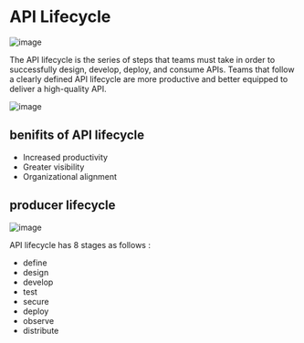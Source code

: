 # API Lifecycle

![image](https://github.com/user-attachments/assets/38c8b657-b435-4b9f-9ec9-6cc945dcfdf1)

The API lifecycle is the series of steps that teams must take in order to successfully design, develop, deploy, and consume APIs. Teams that follow a clearly defined API lifecycle are more productive and better equipped to deliver a high-quality API.

![image](https://github.com/user-attachments/assets/57133c59-b97c-4592-ac8a-a51652f78fbe)


## benifits of API lifecycle

   - Increased productivity
   - Greater visibility
   - Organizational alignment

## producer lifecycle

![image](https://github.com/user-attachments/assets/8c12e3cb-d636-4e3b-aa8e-8c71ac0dfa9f)

API lifecycle has 8 stages as follows :

   - define
   - design
   - develop
   - test
   - secure
   - deploy
   - observe
   - distribute

  


